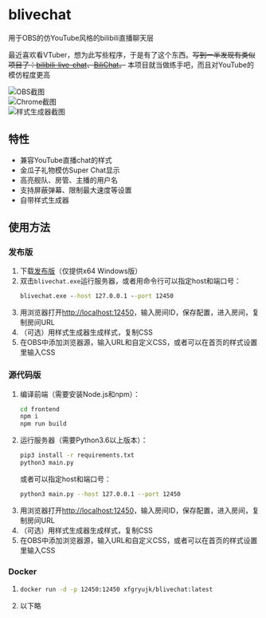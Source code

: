 # blivechat
用于OBS的仿YouTube风格的bilibili直播聊天层

最近喜欢看VTuber，想为此写些程序，于是有了这个东西。~~写到一半发现有类似项目了：[bilibili-live-chat](https://github.com/Tsuk1ko/bilibili-live-chat)、[BiliChat](https://github.com/3Shain/BiliChat)。~~ 本项目就当做练手吧，而且对YouTube的模仿程度更高

![OBS截图](https://github.com/xfgryujk/blivechat/blob/master/screenshots/obs.png)  
![Chrome截图](https://github.com/xfgryujk/blivechat/blob/master/screenshots/chrome.png)  
![样式生成器截图](https://github.com/xfgryujk/blivechat/blob/master/screenshots/stylegen.png)  

## 特性
* 兼容YouTube直播chat的样式
* 金瓜子礼物模仿Super Chat显示
* 高亮舰队、房管、主播的用户名
* 支持屏蔽弹幕、限制最大速度等设置
* 自带样式生成器

## 使用方法
### 发布版
1. 下载[发布版](https://github.com/xfgryujk/blivechat/releases)（仅提供x64 Windows版）
2. 双击`blivechat.exe`运行服务器，或者用命令行可以指定host和端口号：
   ```bat
   blivechat.exe --host 127.0.0.1 --port 12450
   ```
3. 用浏览器打开[http://localhost:12450](http://localhost:12450)，输入房间ID，保存配置，进入房间，复制房间URL
4. （可选）用样式生成器生成样式，复制CSS
5. 在OBS中添加浏览器源，输入URL和自定义CSS，或者可以在首页的样式设置里输入CSS

### 源代码版
1. 编译前端（需要安装Node.js和npm）：
   ```sh
   cd frontend
   npm i
   npm run build
   ```
2. 运行服务器（需要Python3.6以上版本）：
   ```sh
   pip3 install -r requirements.txt
   python3 main.py
   ```
   或者可以指定host和端口号：
   ```sh
   python3 main.py --host 127.0.0.1 --port 12450
   ```
3. 用浏览器打开[http://localhost:12450](http://localhost:12450)，输入房间ID，保存配置，进入房间，复制房间URL
4. （可选）用样式生成器生成样式，复制CSS
5. 在OBS中添加浏览器源，输入URL和自定义CSS，或者可以在首页的样式设置里输入CSS

### Docker
1. ```sh
   docker run -d -p 12450:12450 xfgryujk/blivechat:latest
   ```
2. 以下略
